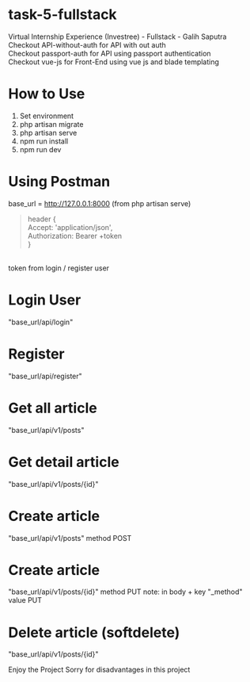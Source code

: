# task-5-fullstack
Virtual Internship Experience (Investree) - Fullstack - Galih Saputra <br />
Checkout API-without-auth for API with out auth <br />
Checkout passport-auth for API using passport authentication <br />
Checkout vue-js for Front-End using vue js and blade templating <br />

# How to Use
1. Set environment
2. php artisan migrate
3. php artisan serve
4. npm run install
5. npm run dev

# Using Postman
base_url = http://127.0.0.1:8000 (from php artisan serve) <br />
>header { <br />
Accept: 'application/json', <br />
Authorization: Bearer +token <br />
}  <br />
<br />
token from login / register user

# Login User
"base_url/api/login"

# Register
"base_url/api/register"

# Get all article
"base_url/api/v1/posts"

# Get detail article
"base_url/api/v1/posts/{id}"

# Create article
"base_url/api/v1/posts" method POST

# Create article
"base_url/api/v1/posts/{id}" method PUT
note: in body + key "_method" value PUT  

# Delete article (softdelete)
"base_url/api/v1/posts/{id}"

Enjoy the Project
Sorry for disadvantages in this project
